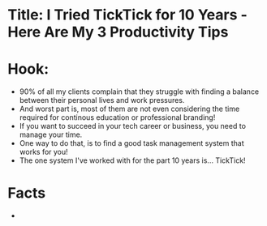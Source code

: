 # Title: I Tried TickTick for 10 Years - Here Are My 3 Productivity Tips

# Hook:
- 90% of all my clients complain that they struggle with finding a balance between their personal lives and work pressures.
- And worst part is, most of them are not even considering the time required for continous education or professional branding!
- If you want to succeed in your tech career or business, you need to manage your time.
- One way to do that, is to find a good task management system that works for you!
- The one system I've worked with for the part 10 years is... TickTick!
  
# Facts
- 
